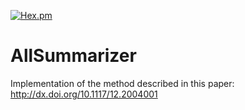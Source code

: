[![Hex.pm](https://img.shields.io/hexpm/l/plug.svg?maxAge=2592000?style=plastic)]()

AllSummarizer
=============

Implementation of the method described in this paper: http://dx.doi.org/10.1117/12.2004001
